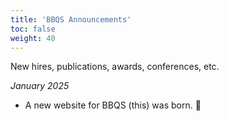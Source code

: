 ```yaml
---
title: 'BBQS Announcements'
toc: false
weight: 40
---
```


New hires, publications, awards, conferences, etc.

_January 2025_ <br>
- A new website for BBQS (this) was born. 🎊